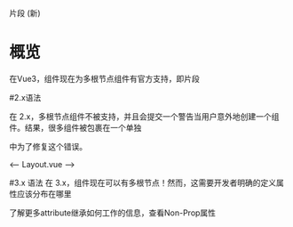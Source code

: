 片段 (新) 

# 概览

在Vue3，组件现在为多根节点组件有官方支持，即片段

#2.x语法

在 2.x，多根节点组件不被支持，并且会提交一个警告当用户意外地创建一个组件。结果，很多组件被包裹在一个单独<div>中为了修复这个错误。

<-- Layout.vue -->
<template>
    <div>
        <header>...</header>
        <main>...</main>
        <footer>...</footer>
    </div>
</template>


#3.x 语法
在 3.x，组件现在可以有多根节点！然而，这需要开发者明确的定义属性应该分布在哪里

<!-- Layout.vue -->
<template>
  <header>...</header>
  <main v-bind="$attrs">...</main>
  <footer>...</footer>
</template>

了解更多attribute继承如何工作的信息，查看Non-Prop属性


